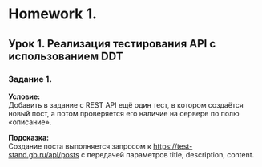 # Homework 1.
## Урок 1. Реализация тестирования API с использованием DDT



### Задание 1.
**Условие:**\
Добавить в задание с REST API ещё один тест, в котором создаётся новый пост, 
а потом проверяется его наличие на сервере по полю «описание».

**Подсказка:**\
Cоздание поста выполняется запросом к https://test-stand.gb.ru/api/posts 
с передачей параметров title, description, content.